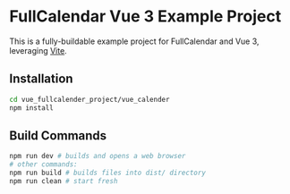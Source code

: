 
# FullCalendar Vue 3 Example Project

This is a fully-buildable example project for FullCalendar and Vue 3, leveraging [Vite](https://github.com/vitejs/vite).


## Installation

```bash
cd vue_fullcalender_project/vue_calender
npm install
```

## Build Commands

```bash
npm run dev # builds and opens a web browser
# other commands:
npm run build # builds files into dist/ directory
npm run clean # start fresh
```
